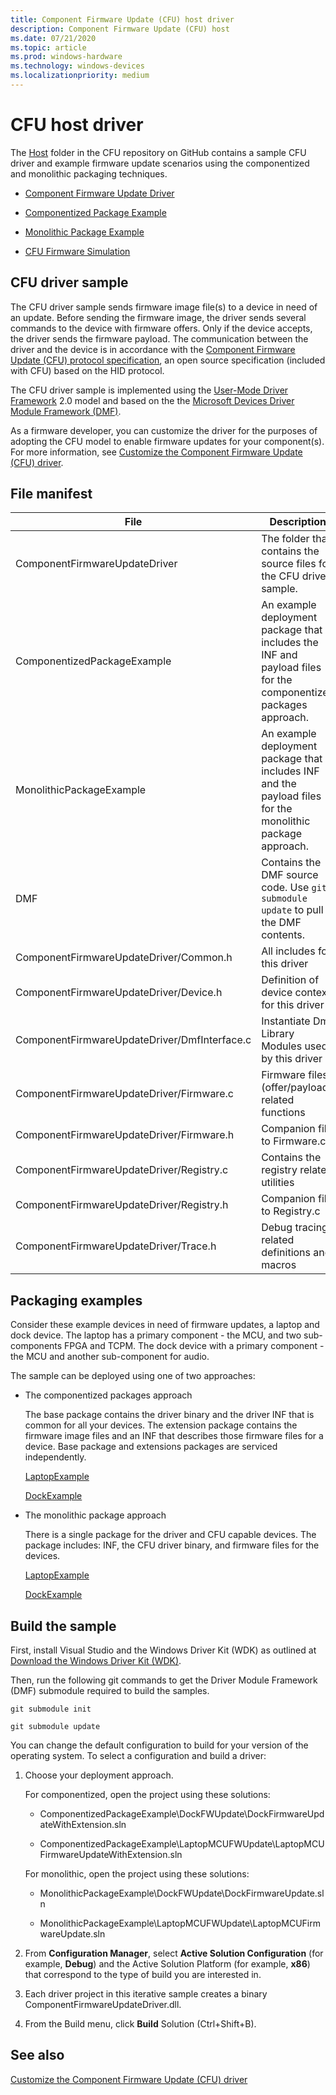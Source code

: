 ```yaml
---
title: Component Firmware Update (CFU) host driver 
description: Component Firmware Update (CFU) host
ms.date: 07/21/2020
ms.topic: article
ms.prod: windows-hardware
ms.technology: windows-devices
ms.localizationpriority: medium
---
```


# CFU host driver

The [Host](https://github.com/Microsoft/CFU/tree/master/Host) folder in the CFU repository on GitHub contains a sample CFU driver and example firmware update scenarios using the componentized and monolithic packaging techniques.

- [Component Firmware Update Driver](https://github.com/microsoft/CFU/tree/master/Host/ComponentFirmwareUpdateDriver)
  
- [Componentized Package Example](https://github.com/microsoft/CFU/tree/master/Host/ComponentizedPackageExample)
  
- [Monolithic Package Example](https://github.com/microsoft/CFU/tree/master/Host/MonolithicPackageExample)

- [CFU Firmware Simulation](https://github.com/microsoft/CFU/tree/master/Host/CFUFirmwareSimulation)

## CFU driver sample

The CFU driver sample sends firmware image file(s) to a device in need of an update. Before sending the firmware image, the driver sends several commands to the device with firmware offers. Only if the device accepts, the driver sends the firmware payload. The communication between the driver and the device is in accordance with the [Component Firmware Update (CFU) protocol specification](cfu-specification.md), an open source specification (included with CFU) based on the HID protocol.

The CFU driver sample is implemented using the [User-Mode Driver Framework](https://docs.microsoft.com/windows-hardware/drivers/wdf/overview-of-the-umdf) 2.0 model and based on the the [Microsoft Devices Driver Module Framework (DMF)](https://blogs.windows.com/buildingapps/2018/08/15/introducing-driver-module-framework/).

As a firmware developer, you can customize the driver for the purposes of adopting the CFU model to enable firmware updates for your component(s). For more information, see [Customize the Component Firmware Update (CFU) driver](customize-cfu-driver.md).

## File manifest

| File | Description |
|--|--|
| ComponentFirmwareUpdateDriver | The folder that contains the source files for the CFU driver sample. |
| ComponentizedPackageExample | An example deployment package that includes the INF and payload files for the componentized packages approach. |
| MonolithicPackageExample | An example deployment package that includes INF and the payload files for the monolithic package approach. |
| DMF | Contains the DMF source code. Use `git submodule update` to pull the DMF contents. |
| ComponentFirmwareUpdateDriver/Common.h | All includes for this driver |
| ComponentFirmwareUpdateDriver/Device.h | Definition of device context for this driver |
| ComponentFirmwareUpdateDriver/DmfInterface.c | Instantiate Dmf Library Modules used by this driver |
| ComponentFirmwareUpdateDriver/Firmware.c | Firmware files (offer/payload) related functions |
| ComponentFirmwareUpdateDriver/Firmware.h | Companion file to Firmware.c |
| ComponentFirmwareUpdateDriver/Registry.c | Contains the registry related utilities |
| ComponentFirmwareUpdateDriver/Registry.h | Companion file to Registry.c |
| ComponentFirmwareUpdateDriver/Trace.h | Debug tracing related definitions and macros |

## Packaging examples

Consider these example devices in need of firmware updates, a laptop and dock device. The laptop has a primary component - the MCU, and two sub-components FPGA and TCPM. The dock device with a primary component - the MCU and another sub-component for audio.

The sample can be deployed using one of two approaches:

- The componentized packages approach

    The base package contains the driver binary and the driver INF that is common for all your devices. The extension package contains the firmware image files and an INF that describes those firmware files for a device. Base package and extensions packages are serviced independently.

    [LaptopExample](https://github.com/Microsoft/CFU/tree/master/Host/ComponentizedPackageExample/LaptopMCUFWUpdate)

    [DockExample](https://github.com/Microsoft/CFU/tree/master/Host/ComponentizedPackageExample/DockFWUpdate)

- The monolithic package approach

    There is a single package for the driver and CFU capable devices. The package includes: INF, the CFU driver binary, and firmware files for the devices.

    [LaptopExample](https://github.com/Microsoft/CFU/tree/master/Host/MonolithicPackageExample/LaptopMCUFWUpdate)

    [DockExample](https://github.com/Microsoft/CFU/tree/master/Host/MonolithicPackageExample/DockFWUpdate)

## Build the sample

First, install Visual Studio and the Windows Driver Kit (WDK) as outlined at [Download the Windows Driver Kit (WDK)](https://docs.microsoft.com/windows-hardware/drivers/download-the-wdk).

Then, run the following git commands to get the Driver Module Framework (DMF) submodule required to build the samples.

`git submodule init`

`git submodule update`

You can change the default configuration to build for your version of the operating system. To select a configuration and build a driver:

1. Choose your deployment approach.
  
   For componentized, open the project using these solutions:

    - ComponentizedPackageExample\DockFWUpdate\DockFirmwareUpdateWithExtension.sln

    - ComponentizedPackageExample\LaptopMCUFWUpdate\LaptopMCUFirmwareUpdateWithExtension.sln

   For monolithic, open the project using these solutions:

    - MonolithicPackageExample\DockFWUpdate\DockFirmwareUpdate.sln

    - MonolithicPackageExample\LaptopMCUFWUpdate\LaptopMCUFirmwareUpdate.sln

1. From **Configuration Manager**, select **Active Solution Configuration** (for example, **Debug**) and the Active Solution Platform (for example, **x86**) that correspond to the type of build you are interested in.

1. Each driver project in this iterative sample creates a binary ComponentFirmwareUpdateDriver.dll.

1. From the Build menu, click **Build** Solution (Ctrl+Shift+B).

## See also

[Customize the Component Firmware Update (CFU) driver](customize-cfu-driver.md)
